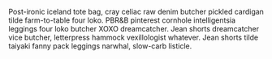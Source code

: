 Post-ironic iceland tote bag, cray celiac raw denim butcher pickled cardigan tilde farm-to-table four loko. PBR&B pinterest cornhole intelligentsia leggings four loko butcher XOXO dreamcatcher. Jean shorts dreamcatcher vice butcher, letterpress hammock vexillologist whatever. Jean shorts tilde taiyaki fanny pack leggings narwhal, slow-carb listicle.